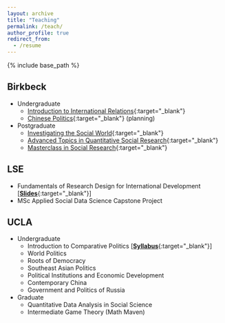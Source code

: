 ```yaml
---
layout: archive
title: "Teaching"
permalink: /teach/
author_profile: true
redirect_from:
  - /resume
---
```


{% include base_path %}

## Birkbeck

  - Undergraduate
    - [Introduction to International Relations](https://www.bbk.ac.uk/courses/modules/sspo/SSPO170H4){:target="_blank"}
    - [Chinese Politics](https://www.bbk.ac.uk/study/modules/sspo/SSPO262H6){:target="_blank"} (planning)
  - Postgraduate
    - [Investigating the Social World](https://www.bbk.ac.uk/study/modules/sspo/SSPO263S7){:target="_blank"}
    - [Advanced Topics in Quantitative Social Research](https://www.bbk.ac.uk/study/modules/sspo/SSPO241H7){:target="_blank"}
    - [Masterclass in Social Research](https://www.bbk.ac.uk/study/modules/sspo/SSPO019S7){:target="_blank"}
    

## LSE

  - Fundamentals of Research Design for International Development [[**Slides**](https://github.com/ccheng11/MY410){:target="_blank"}]
  - MSc Applied Social Data Science Capstone Project

## UCLA

  - Undergraduate
    - Introduction to Comparative Politics [[**Syllabus**](https://ccheng11.github.io/files/ucla_ps50.pdf){:target="_blank"}]
    - World Politics
    - Roots of Democracy
    - Southeast Asian Politics
    - Political Institutions and Economic Development
    - Contemporary China
    - Government and Politics of Russia
  - Graduate
    - Quantitative Data Analysis in Social Science
    - Intermediate Game Theory (Math Maven)
